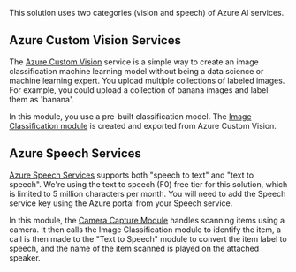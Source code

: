 This solution uses two categories (vision and speech) of Azure AI services.

## Azure Custom Vision Services

The [Azure Custom Vision](https://azure.microsoft.com/services/cognitive-services/custom-vision-service/) service is a simple way to create an image classification machine learning model without being a data science or machine learning expert. You upload multiple collections of labeled images. For example, you could upload a collection of banana images and label them as 'banana'.

In this module, you use a pre-built classification model. The [Image Classification module](https://github.com/MicrosoftDocs/mslearn-oxford.create-image-recognition-with-azure-iot-edge/tree/main/modules/ImageClassifierService) is created and exported from Azure Custom Vision.

## Azure Speech Services

[Azure Speech Services](https://azure.microsoft.com/services/cognitive-services/speech-to-text/) supports both "speech to text" and "text to speech".  We're using the text to speech (F0) free tier for this solution, which is limited to 5 million characters per month. You will need to add the Speech service key using the Azure portal from your Speech service.

In this module, the [Camera Capture Module](https://github.com/MicrosoftDocs/mslearn-oxford.create-image-recognition-with-azure-iot-edge/tree/main/modules/CameraCaptureOpenCV) handles scanning items using a camera. It then calls the Image Classification module to identify the item, a call is then made to the "Text to Speech" module to convert the item label to speech, and the name of the item scanned is played on the attached speaker.
